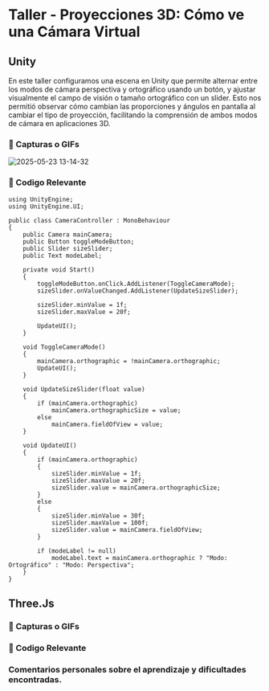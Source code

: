 # Taller - Proyecciones 3D: Cómo ve una Cámara Virtual

## Unity

En este taller configuramos una escena en Unity que permite alternar entre los modos de cámara perspectiva y ortográfico usando un botón, y ajustar visualmente el campo de visión o tamaño ortográfico con un slider. Esto nos permitió observar cómo cambian las proporciones y ángulos en pantalla al cambiar el tipo de proyección, facilitando la comprensión de ambos modos de cámara en aplicaciones 3D.

### 📸 Capturas o GIFs

![2025-05-23 13-14-32](https://github.com/user-attachments/assets/9392967b-3d9c-4a04-a135-b86398b0da2c)

### 🎯 Codigo Relevante

    using UnityEngine;
    using UnityEngine.UI;
    
    public class CameraController : MonoBehaviour
    {
        public Camera mainCamera;
        public Button toggleModeButton;
        public Slider sizeSlider;
        public Text modeLabel;
    
        private void Start()
        {
            toggleModeButton.onClick.AddListener(ToggleCameraMode);
            sizeSlider.onValueChanged.AddListener(UpdateSizeSlider);
    
            sizeSlider.minValue = 1f;
            sizeSlider.maxValue = 20f;
    
            UpdateUI();
        }
    
        void ToggleCameraMode()
        {
            mainCamera.orthographic = !mainCamera.orthographic;
            UpdateUI();
        }
    
        void UpdateSizeSlider(float value)
        {
            if (mainCamera.orthographic)
                mainCamera.orthographicSize = value;
            else
                mainCamera.fieldOfView = value;
        }
    
        void UpdateUI()
        {
            if (mainCamera.orthographic)
            {
                sizeSlider.minValue = 1f;
                sizeSlider.maxValue = 20f;
                sizeSlider.value = mainCamera.orthographicSize;
            }
            else
            {
                sizeSlider.minValue = 30f;
                sizeSlider.maxValue = 100f;
                sizeSlider.value = mainCamera.fieldOfView;
            }
    
            if (modeLabel != null)
                modeLabel.text = mainCamera.orthographic ? "Modo: Ortográfico" : "Modo: Perspectiva";
        }
    }

## Three.Js


### 📸 Capturas o GIFs


### 🎯 Codigo Relevante


### Comentarios personales sobre el aprendizaje y dificultades encontradas.


